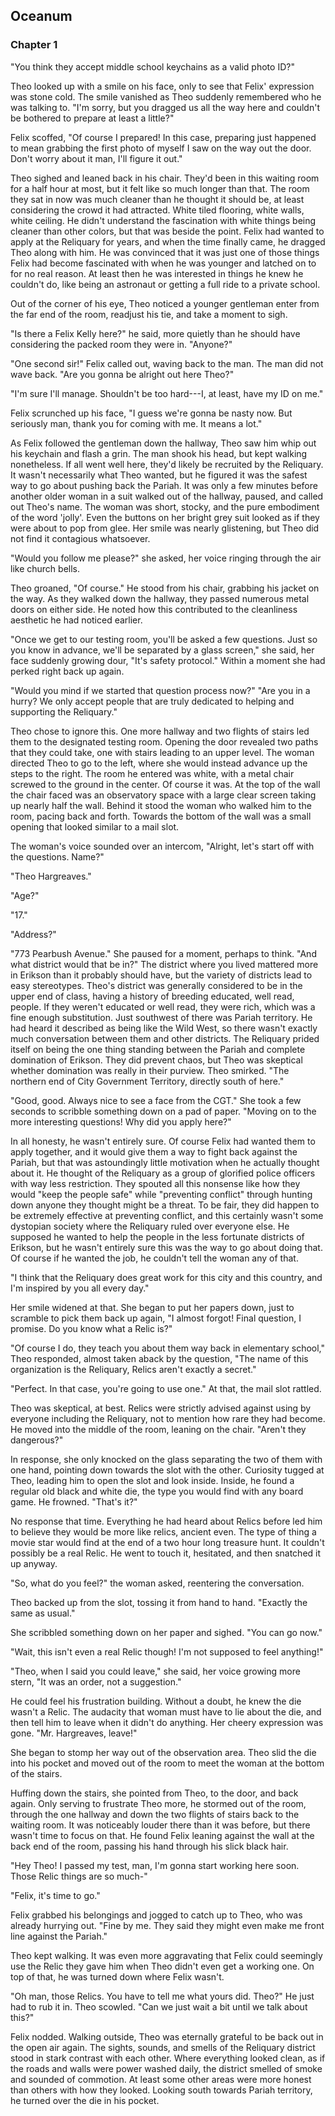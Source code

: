 ## Oceanum
### Chapter 1

"You think they accept middle school keychains as a valid photo ID?"

Theo looked up with a smile on his face, only to see that Felix' expression was stone cold. The smile vanished as Theo suddenly remembered who he was talking to. "I'm sorry, but you dragged us all the way here and couldn't be bothered to prepare at least a little?"

Felix scoffed, "Of course I prepared! In this case, preparing just happened to mean grabbing the first photo of myself I saw on the way out the door. Don't worry about it man, I'll figure it out."

Theo sighed and leaned back in his chair. They'd been in this waiting room for a half hour at most, but it felt like so much longer than that. The room they sat in now was much cleaner than he thought it should be, at least considering the crowd it had attracted. White tiled flooring, white walls, white ceiling. He didn't understand the fascination with white things being cleaner than other colors, but that was beside the point. Felix had wanted to apply at the Reliquary for years, and when the time finally came, he dragged Theo along with him. He was convinced that it was just one of those things Felix had become fascinated with when he was younger and latched on to for no real reason. At least then he was interested in things he knew he couldn't do, like being an astronaut or getting a full ride to a private school.

Out of the corner of his eye, Theo noticed a younger gentleman enter from the far end of the room, readjust his tie, and take a moment to sigh. 

"Is there a Felix Kelly here?" he said, more quietly than he should have considering the packed room they were in. "Anyone?"

"One second sir!" Felix called out, waving back to the man. The man did not wave back. "Are you gonna be alright out here Theo?"

"I'm sure I'll manage. Shouldn't be too hard---I, at least, have my ID on me."

Felix scrunched up his face, "I guess we're gonna be nasty now. But seriously man, thank you for coming with me. It means a lot." 

As Felix followed the gentleman down the hallway, Theo saw him whip out his keychain and flash a grin. The man shook his head, but kept walking nonetheless. If all went well here, they'd likely be recruited by the Reliquary. It wasn't necessarily what Theo wanted, but he figured it was the safest way to go about pushing back the Pariah. It was only a few minutes before another older woman in a suit walked out of the hallway, paused, and called out Theo's name. The woman was short, stocky, and the pure embodiment of the word 'jolly'. Even the buttons on her bright grey suit looked as if they were about to pop from glee. Her smile was nearly glistening, but Theo did not find it contagious whatsoever. 

"Would you follow me please?" she asked, her voice ringing through the air like church bells. 

Theo groaned, "Of course." He stood from his chair, grabbing his jacket on the way. As they walked down the hallway, they passed numerous metal doors on either side. He noted how this contributed to the cleanliness aesthetic he had noticed earlier.

"Once we get to our testing room, you'll be asked a few questions. Just so you know in advance, we'll be separated by a glass screen," she said, her face suddenly growing dour, "It's safety protocol." Within a moment she had perked right back up again.

"Would you mind if we started that question process now?"
"Are you in a hurry? We only accept people that are truly dedicated to helping and supporting the Reliquary."

Theo chose to ignore this. One more hallway and two flights of stairs led them to the designated testing room. Opening the door revealed two paths that they could take, one with stairs leading to an upper level. The woman directed Theo to go to the left, where she would instead advance up the steps to the right. The room he entered was white, with a metal chair screwed to the ground in the center. Of course it was. At the top of the wall the chair faced was an observatory space with a large clear screen taking up nearly half the wall. Behind it stood the woman who walked him to the room, pacing back and forth. Towards the bottom of the wall was a small opening that looked similar to a mail slot.

The woman's voice sounded over an intercom, "Alright, let's start off with the questions. Name?"

"Theo Hargreaves."

"Age?"

"17."

"Address?"

"773 Pearbush Avenue." 
She paused for a moment, perhaps to think. "And what district would that be in?" 
The district where you lived mattered more in Erikson than it probably should have, but the variety of districts lead to easy stereotypes. Theo's district was generally considered to be in the upper end of class, having a history of breeding educated, well read, people. If they weren't educated or well read, they were rich, which was a fine enough substitution. Just southwest of there was Pariah territory. He had heard it described as being like the Wild West, so there wasn't exactly much conversation between them and other districts. The Reliquary prided itself on being the one thing standing between the Pariah and complete domination of Erikson. They did prevent chaos, but Theo was skeptical whether domination was really in their purview. Theo smirked. "The northern end of City Government Territory, directly south of here." 

"Good, good. Always nice to see a face from the CGT." She took a few seconds to scribble something down on a pad of paper. "Moving on to the more interesting questions! Why did you apply here?"

In all honesty, he wasn't entirely sure. Of course Felix had wanted them to apply together, and it would give them a way to fight back against the Pariah, but that was astoundingly little motivation when he actually thought about it. He thought of the Reliquary as a group of glorified police officers with way less restriction. They spouted all this nonsense like how they would "keep the people safe" while "preventing conflict" through hunting down anyone they thought might be a threat. To be fair, they did happen to be extremely effective at preventing conflict, and this certainly wasn't some dystopian society where the Reliquary ruled over everyone else. He supposed he wanted to help the people in the less fortunate districts of Erikson, but he wasn't entirely sure this was the way to go about doing that. Of course if he wanted the job, he couldn't tell the woman any of that. 

"I think that the Reliquary does great work for this city and this country, and I'm inspired by you all every day."

Her smile widened at that. She began to put her papers down, just to scramble to pick them back up again, "I almost forgot! Final question, I promise. Do you know what a Relic is?"

"Of course I do, they teach you about them way back in elementary school," Theo responded, almost taken aback by the question, "The name of this organization is the Reliquary, Relics aren't exactly a secret."

"Perfect. In that case, you're going to use one." At that, the mail slot rattled.

Theo was skeptical, at best. Relics were strictly advised against using by everyone including the Reliquary, not to mention how rare they had become. He moved into the middle of the room, leaning on the chair. "Aren't they dangerous?"

In response, she only knocked on the glass separating the two of them with one hand, pointing down towards the slot with the other. Curiosity tugged at Theo, leading him to open the slot and look inside. Inside, he found a regular old black and white die, the type you would find with any board game. He frowned. "That's it?"

No response that time. Everything he had heard about Relics before led him to believe they would be more like relics, ancient even. The type of thing a movie star would find at the end of a two hour long treasure hunt. It couldn't possibly be a real Relic. He went to touch it, hesitated, and then snatched it up anyway.

"So, what do you feel?" the woman asked, reentering the conversation.

Theo backed up from the slot, tossing it from hand to hand. "Exactly the same as usual."

She scribbled something down on her paper and sighed. "You can go now."

"Wait, this isn't even a real Relic though! I'm not supposed to feel anything!"

"Theo, when I said you could leave," she said, her voice growing more stern, "It was an order, not a suggestion."

He could feel his frustration building. Without a doubt, he knew the die wasn't a Relic. The audacity that woman must have to lie about the die, and then tell him to leave when it didn't do anything. Her cheery expression was gone. "Mr. Hargreaves, leave!"

She began to stomp her way out of the observation area. Theo slid the die into his pocket and moved out of the room to meet the woman at the bottom of the stairs.

Huffing down the stairs, she pointed from Theo, to the door, and back again. Only serving to frustrate Theo more, he stormed out of the room, through the one hallway and down the two flights of stairs back to the waiting room. It was noticeably louder there than it was before, but there wasn't time to focus on that. He found Felix leaning against the wall at the back end of the room, passing his hand through his slick black hair.

"Hey Theo! I passed my test, man, I'm gonna start working here soon. Those Relic things are so much-"

"Felix, it's time to go."

Felix grabbed his belongings and jogged to catch up to Theo, who was already hurrying out. "Fine by me. They said they might even make me front line against the Pariah."

Theo kept walking. It was even more aggravating that Felix could seemingly use the Relic they gave him when Theo didn't even get a working one. On top of that, he was turned down where Felix wasn't.

"Oh man, those Relics. You have to tell me what yours did. Theo?" 
He just had to rub it in. Theo scowled. "Can we just wait a bit until we talk about this?"

Felix nodded. Walking outside, Theo was eternally grateful to be back out in the open air again. The sights, sounds, and smells of the Reliquary district stood in stark contrast with each other. Where everything looked clean, as if the roads and walls were power washed daily, the district smelled of smoke and sounded of commotion. At least some other areas were more honest than others with how they looked. Looking south towards Pariah territory, he turned over the die in his pocket.